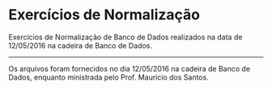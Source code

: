 # Exercícios de Normalização

Exercícios de Normalização de Banco de Dados realizados na data de 12/05/2016 na cadeira de Banco de Dados.

---

Os arquivos foram fornecidos no dia 12/05/2016 na cadeira de Banco de Dados, enquanto ministrada pelo Prof. Mauricio dos
Santos.